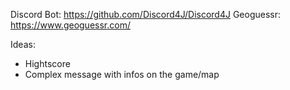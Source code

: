 Discord Bot: https://github.com/Discord4J/Discord4J
Geoguessr: https://www.geoguessr.com/

Ideas: 
- Hightscore
- Complex message with infos on the game/map
